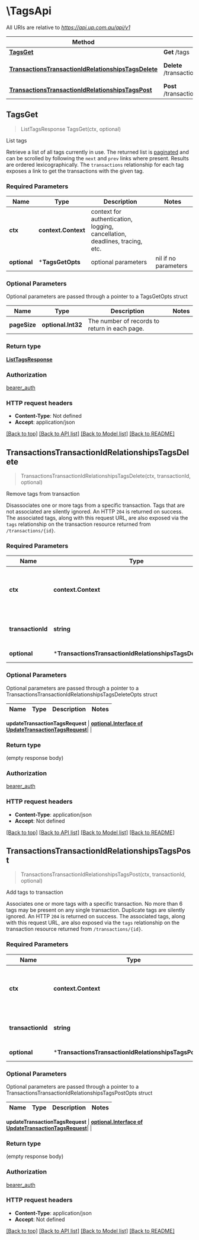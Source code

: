 # \TagsApi

All URIs are relative to *https://api.up.com.au/api/v1*

Method | HTTP request | Description
------------- | ------------- | -------------
[**TagsGet**](TagsApi.md#TagsGet) | **Get** /tags | List tags
[**TransactionsTransactionIdRelationshipsTagsDelete**](TagsApi.md#TransactionsTransactionIdRelationshipsTagsDelete) | **Delete** /transactions/{transactionId}/relationships/tags | Remove tags from transaction
[**TransactionsTransactionIdRelationshipsTagsPost**](TagsApi.md#TransactionsTransactionIdRelationshipsTagsPost) | **Post** /transactions/{transactionId}/relationships/tags | Add tags to transaction



## TagsGet

> ListTagsResponse TagsGet(ctx, optional)

List tags

Retrieve a list of all tags currently in use. The returned list is [paginated](#pagination) and can be scrolled by following the `next` and `prev` links where present. Results are ordered lexicographically. The `transactions` relationship for each tag exposes a link to get the transactions with the given tag. 

### Required Parameters


Name | Type | Description  | Notes
------------- | ------------- | ------------- | -------------
**ctx** | **context.Context** | context for authentication, logging, cancellation, deadlines, tracing, etc.
 **optional** | ***TagsGetOpts** | optional parameters | nil if no parameters

### Optional Parameters

Optional parameters are passed through a pointer to a TagsGetOpts struct


Name | Type | Description  | Notes
------------- | ------------- | ------------- | -------------
 **pageSize** | **optional.Int32**| The number of records to return in each page.  | 

### Return type

[**ListTagsResponse**](ListTagsResponse.md)

### Authorization

[bearer_auth](../README.md#bearer_auth)

### HTTP request headers

- **Content-Type**: Not defined
- **Accept**: application/json

[[Back to top]](#) [[Back to API list]](../README.md#documentation-for-api-endpoints)
[[Back to Model list]](../README.md#documentation-for-models)
[[Back to README]](../README.md)


## TransactionsTransactionIdRelationshipsTagsDelete

> TransactionsTransactionIdRelationshipsTagsDelete(ctx, transactionId, optional)

Remove tags from transaction

Disassociates one or more tags from a specific transaction. Tags that are not associated are silently ignored. An HTTP `204` is returned on success. The associated tags, along with this request URL, are also exposed via the `tags` relationship on the transaction resource returned from `/transactions/{id}`. 

### Required Parameters


Name | Type | Description  | Notes
------------- | ------------- | ------------- | -------------
**ctx** | **context.Context** | context for authentication, logging, cancellation, deadlines, tracing, etc.
**transactionId** | **string**| The unique identifier for the transaction.  | 
 **optional** | ***TransactionsTransactionIdRelationshipsTagsDeleteOpts** | optional parameters | nil if no parameters

### Optional Parameters

Optional parameters are passed through a pointer to a TransactionsTransactionIdRelationshipsTagsDeleteOpts struct


Name | Type | Description  | Notes
------------- | ------------- | ------------- | -------------

 **updateTransactionTagsRequest** | [**optional.Interface of UpdateTransactionTagsRequest**](UpdateTransactionTagsRequest.md)|  | 

### Return type

 (empty response body)

### Authorization

[bearer_auth](../README.md#bearer_auth)

### HTTP request headers

- **Content-Type**: application/json
- **Accept**: Not defined

[[Back to top]](#) [[Back to API list]](../README.md#documentation-for-api-endpoints)
[[Back to Model list]](../README.md#documentation-for-models)
[[Back to README]](../README.md)


## TransactionsTransactionIdRelationshipsTagsPost

> TransactionsTransactionIdRelationshipsTagsPost(ctx, transactionId, optional)

Add tags to transaction

Associates one or more tags with a specific transaction. No more than 6 tags may be present on any single transaction. Duplicate tags are silently ignored. An HTTP `204` is returned on success. The associated tags, along with this request URL, are also exposed via the `tags` relationship on the transaction resource returned from `/transactions/{id}`. 

### Required Parameters


Name | Type | Description  | Notes
------------- | ------------- | ------------- | -------------
**ctx** | **context.Context** | context for authentication, logging, cancellation, deadlines, tracing, etc.
**transactionId** | **string**| The unique identifier for the transaction.  | 
 **optional** | ***TransactionsTransactionIdRelationshipsTagsPostOpts** | optional parameters | nil if no parameters

### Optional Parameters

Optional parameters are passed through a pointer to a TransactionsTransactionIdRelationshipsTagsPostOpts struct


Name | Type | Description  | Notes
------------- | ------------- | ------------- | -------------

 **updateTransactionTagsRequest** | [**optional.Interface of UpdateTransactionTagsRequest**](UpdateTransactionTagsRequest.md)|  | 

### Return type

 (empty response body)

### Authorization

[bearer_auth](../README.md#bearer_auth)

### HTTP request headers

- **Content-Type**: application/json
- **Accept**: Not defined

[[Back to top]](#) [[Back to API list]](../README.md#documentation-for-api-endpoints)
[[Back to Model list]](../README.md#documentation-for-models)
[[Back to README]](../README.md)

